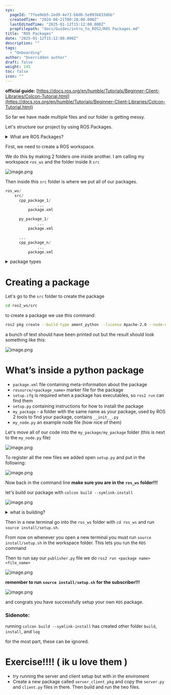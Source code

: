 ```yaml
---
sys:
  pageId: "7fea9eb5-2ed9-4e73-b6d6-5e093b833dbb"
  createdTime: "2024-08-21T00:28:00.000Z"
  lastEditedTime: "2025-01-12T15:12:00.000Z"
  propFilepath: "docs/Guides/intro_to_ROS2/ROS Packages.md"
title: "ROS Packages"
date: "2025-01-12T15:12:00.000Z"
description: ""
tags:
  - "Onboarding"
author: "Overridden author"
draft: false
weight: 145
toc: false
icon: ""
---
```


**official guide:** [https://docs.ros.org/en/humble/Tutorials/Beginner-Client-Libraries/Colcon-Tutorial.html](https://docs.ros.org/en/humble/Tutorials/Beginner-Client-Libraries/Colcon-Tutorial.html)

So far we have made multiple files and our folder is getting messy.

Let's structure our project by using ROS Packages.

<details>

<summary>What are ROS Packages?</summary>

ROS Packages are, as the name implies, packages of code that are highly sharable between ROS developers.

They consist of a folder, `package.xml` file, and source code

```python
      cpp_package_1/
		      ... imagine much code files here ..
          package.xml
```

</details>

First, we need to create a ROS workspace.

We do this by making 2 folders one inside another. I am calling my workspace `ros_ws` and the folder inside it `src`

![image.png](https://prod-files-secure.s3.us-west-2.amazonaws.com/d518164a-d88e-44d1-a4ee-3adb3bd8bce0/70706947-fd18-4537-a67b-e12946812d31/image.png?X-Amz-Algorithm=AWS4-HMAC-SHA256&X-Amz-Content-Sha256=UNSIGNED-PAYLOAD&X-Amz-Credential=ASIAZI2LB466TVOFQPZ6%2F20250326%2Fus-west-2%2Fs3%2Faws4_request&X-Amz-Date=20250326T061155Z&X-Amz-Expires=3600&X-Amz-Security-Token=IQoJb3JpZ2luX2VjEL7%2F%2F%2F%2F%2F%2F%2F%2F%2F%2FwEaCXVzLXdlc3QtMiJIMEYCIQD3DddCkjgO90Il5MD4m%2Bg5jB17FZsYgcYNsCdCiU%2F3iwIhANjy%2Bx70fs9cSvvPFGEF6AeP71Jf8nYNnIcJE5AU7Rz0Kv8DCCcQABoMNjM3NDIzMTgzODA1IgwhXhz%2BEFlrICGwVPEq3AO8KEF7%2Fld7peNfgDqs%2F%2FcQyPZSsyz%2FCBUG9cmd%2BF9omPaBjAQAcQKznocI6ZdA9IDWNGmaa2pBMIVqqyr%2FEOgsrNyZz1ibN3eGlbFtflZaSp1lUm2ptNv%2FaG7%2BKOttipMf%2FTthoumKitKvVatljSqrZWHB1ETRuAvxFLbekxtFqydsz045Iaxq5vVpJfRavoX9AuE9cxCapG3jPiDgqQag61b3d7Et1BsTcuebypz7FFvLfpg3K0b%2BfYuzxyftsEkPUoaGg60bhPD%2BhOs0RXreosIrBTYOMKKNXHEEXczBh2FZEuSUg7QZzRRgRMOMLDV0pcfqEvN0vQRicWq8mehG0q5RgsYjXH3rmA0jvmTzNlF9ULtomt7PuT5VFQna2wkz%2Fut4wCK6FwI%2Be3Qc4Sqjmm%2BPZZ8mNUUqjOg5JRwNp34izw99XCiou5mY0WLAcR6zmB8kTUT3cAOuB98mVmhGWCliCaoVvurDMBsCvneSW6c9a%2BnS9rE6cyQ7ILvtIt98%2BNmTF1jYyHwuudPXWXMfnE46%2FNpgIALPGJJX5kYelD9F6%2F99%2FL1tHyV%2BZI1W4Nq0jVyU0%2FEitx7O1VcDxdP9ooALUpn%2FB7z%2F%2FYBLhHjN8aJP0DCnmfaOV%2FAoCjCTrI6%2FBjqkAQV5kBymOA2WfWbHO5vCB%2F2OKfkBnSCl4U9MpAiRNKdOgWfFp7tJ3r1ESl4IFN9Kk1kXAccB0MMo6zT16p8UvAVcyLx1fPQ2IWmIhW6GzLvNRPTTTbC9cEGv%2FDX9gbzDXjWg7HWCz%2B24P%2F43Smsuk9JmUMsZL6kt3Zx%2B7PXn%2FKX39k86iWPS9dod9RP0Ehs1z%2BTrJcE5PVLHMsu4z%2Fa%2F9%2FlFtwGt&X-Amz-Signature=04a8c3366f88f9d8f73373e205b55dbc400ff58c7d551d50f4c8772c4ed53580&X-Amz-SignedHeaders=host&x-id=GetObject)

Then inside this `src` folder is where we put all of our packages.

```python
ros_ws/
    src/
      cpp_package_1/
		      ...
          package.xml

      py_package_1/
		      ...
          package.xml

      ...
      cpp_package_n/
		      ...
          package.xml

```

<details>

<summary>package types</summary>

packages can be either `C++` or python.

the intern file structure is different for each but for this guide we will stick to creating python packages

</details>

# Creating a package

Let's go to the `src` folder to create the package

```bash
cd ros2_ws/src
```

to create a package we use this command:

```bash
ros2 pkg create --build-type ament_python --license Apache-2.0 --node-name my_node my_package
```

a bunch of text should have been printed out but the result should look something like this:

![image.png](https://prod-files-secure.s3.us-west-2.amazonaws.com/d518164a-d88e-44d1-a4ee-3adb3bd8bce0/e6cf1e3f-8512-4a3e-b131-079f800bf3e8/image.png?X-Amz-Algorithm=AWS4-HMAC-SHA256&X-Amz-Content-Sha256=UNSIGNED-PAYLOAD&X-Amz-Credential=ASIAZI2LB466TVOFQPZ6%2F20250326%2Fus-west-2%2Fs3%2Faws4_request&X-Amz-Date=20250326T061155Z&X-Amz-Expires=3600&X-Amz-Security-Token=IQoJb3JpZ2luX2VjEL7%2F%2F%2F%2F%2F%2F%2F%2F%2F%2FwEaCXVzLXdlc3QtMiJIMEYCIQD3DddCkjgO90Il5MD4m%2Bg5jB17FZsYgcYNsCdCiU%2F3iwIhANjy%2Bx70fs9cSvvPFGEF6AeP71Jf8nYNnIcJE5AU7Rz0Kv8DCCcQABoMNjM3NDIzMTgzODA1IgwhXhz%2BEFlrICGwVPEq3AO8KEF7%2Fld7peNfgDqs%2F%2FcQyPZSsyz%2FCBUG9cmd%2BF9omPaBjAQAcQKznocI6ZdA9IDWNGmaa2pBMIVqqyr%2FEOgsrNyZz1ibN3eGlbFtflZaSp1lUm2ptNv%2FaG7%2BKOttipMf%2FTthoumKitKvVatljSqrZWHB1ETRuAvxFLbekxtFqydsz045Iaxq5vVpJfRavoX9AuE9cxCapG3jPiDgqQag61b3d7Et1BsTcuebypz7FFvLfpg3K0b%2BfYuzxyftsEkPUoaGg60bhPD%2BhOs0RXreosIrBTYOMKKNXHEEXczBh2FZEuSUg7QZzRRgRMOMLDV0pcfqEvN0vQRicWq8mehG0q5RgsYjXH3rmA0jvmTzNlF9ULtomt7PuT5VFQna2wkz%2Fut4wCK6FwI%2Be3Qc4Sqjmm%2BPZZ8mNUUqjOg5JRwNp34izw99XCiou5mY0WLAcR6zmB8kTUT3cAOuB98mVmhGWCliCaoVvurDMBsCvneSW6c9a%2BnS9rE6cyQ7ILvtIt98%2BNmTF1jYyHwuudPXWXMfnE46%2FNpgIALPGJJX5kYelD9F6%2F99%2FL1tHyV%2BZI1W4Nq0jVyU0%2FEitx7O1VcDxdP9ooALUpn%2FB7z%2F%2FYBLhHjN8aJP0DCnmfaOV%2FAoCjCTrI6%2FBjqkAQV5kBymOA2WfWbHO5vCB%2F2OKfkBnSCl4U9MpAiRNKdOgWfFp7tJ3r1ESl4IFN9Kk1kXAccB0MMo6zT16p8UvAVcyLx1fPQ2IWmIhW6GzLvNRPTTTbC9cEGv%2FDX9gbzDXjWg7HWCz%2B24P%2F43Smsuk9JmUMsZL6kt3Zx%2B7PXn%2FKX39k86iWPS9dod9RP0Ehs1z%2BTrJcE5PVLHMsu4z%2Fa%2F9%2FlFtwGt&X-Amz-Signature=ea74ebdf4d7746b546f3974406ce1a689cf25287a287401a6f775d9b81563bb5&X-Amz-SignedHeaders=host&x-id=GetObject)

# What’s inside a python package

- `package.xml` file containing meta-information about the package
- `resource/<package_name>` marker file for the package
- `setup.cfg` is required when a package has executables, so `ros2 run` can find them
- `setup.py` containing instructions for how to install the package
- `my_package` - a folder with the same name as your package, used by ROS 2 tools to find your package, contains `__init__.py`
- `my_node.py` an example node file (how nice of them)

Let's move all of our code into the `my_package/my_package` folder (this is next to the `my_node.py` file)

![image.png](https://prod-files-secure.s3.us-west-2.amazonaws.com/d518164a-d88e-44d1-a4ee-3adb3bd8bce0/9ce58f11-0da9-4d3e-b86d-506a9685d378/image.png?X-Amz-Algorithm=AWS4-HMAC-SHA256&X-Amz-Content-Sha256=UNSIGNED-PAYLOAD&X-Amz-Credential=ASIAZI2LB466TVOFQPZ6%2F20250326%2Fus-west-2%2Fs3%2Faws4_request&X-Amz-Date=20250326T061155Z&X-Amz-Expires=3600&X-Amz-Security-Token=IQoJb3JpZ2luX2VjEL7%2F%2F%2F%2F%2F%2F%2F%2F%2F%2FwEaCXVzLXdlc3QtMiJIMEYCIQD3DddCkjgO90Il5MD4m%2Bg5jB17FZsYgcYNsCdCiU%2F3iwIhANjy%2Bx70fs9cSvvPFGEF6AeP71Jf8nYNnIcJE5AU7Rz0Kv8DCCcQABoMNjM3NDIzMTgzODA1IgwhXhz%2BEFlrICGwVPEq3AO8KEF7%2Fld7peNfgDqs%2F%2FcQyPZSsyz%2FCBUG9cmd%2BF9omPaBjAQAcQKznocI6ZdA9IDWNGmaa2pBMIVqqyr%2FEOgsrNyZz1ibN3eGlbFtflZaSp1lUm2ptNv%2FaG7%2BKOttipMf%2FTthoumKitKvVatljSqrZWHB1ETRuAvxFLbekxtFqydsz045Iaxq5vVpJfRavoX9AuE9cxCapG3jPiDgqQag61b3d7Et1BsTcuebypz7FFvLfpg3K0b%2BfYuzxyftsEkPUoaGg60bhPD%2BhOs0RXreosIrBTYOMKKNXHEEXczBh2FZEuSUg7QZzRRgRMOMLDV0pcfqEvN0vQRicWq8mehG0q5RgsYjXH3rmA0jvmTzNlF9ULtomt7PuT5VFQna2wkz%2Fut4wCK6FwI%2Be3Qc4Sqjmm%2BPZZ8mNUUqjOg5JRwNp34izw99XCiou5mY0WLAcR6zmB8kTUT3cAOuB98mVmhGWCliCaoVvurDMBsCvneSW6c9a%2BnS9rE6cyQ7ILvtIt98%2BNmTF1jYyHwuudPXWXMfnE46%2FNpgIALPGJJX5kYelD9F6%2F99%2FL1tHyV%2BZI1W4Nq0jVyU0%2FEitx7O1VcDxdP9ooALUpn%2FB7z%2F%2FYBLhHjN8aJP0DCnmfaOV%2FAoCjCTrI6%2FBjqkAQV5kBymOA2WfWbHO5vCB%2F2OKfkBnSCl4U9MpAiRNKdOgWfFp7tJ3r1ESl4IFN9Kk1kXAccB0MMo6zT16p8UvAVcyLx1fPQ2IWmIhW6GzLvNRPTTTbC9cEGv%2FDX9gbzDXjWg7HWCz%2B24P%2F43Smsuk9JmUMsZL6kt3Zx%2B7PXn%2FKX39k86iWPS9dod9RP0Ehs1z%2BTrJcE5PVLHMsu4z%2Fa%2F9%2FlFtwGt&X-Amz-Signature=e9e66b73b467610e6f24ad6538f13da711d43db20352dc06174f71707ca93e79&X-Amz-SignedHeaders=host&x-id=GetObject)

To register all the new files we added open `setup.py` and put in the following:

![image.png](https://prod-files-secure.s3.us-west-2.amazonaws.com/d518164a-d88e-44d1-a4ee-3adb3bd8bce0/1cd7c262-4cae-4496-9d75-c178537d24a2/image.png?X-Amz-Algorithm=AWS4-HMAC-SHA256&X-Amz-Content-Sha256=UNSIGNED-PAYLOAD&X-Amz-Credential=ASIAZI2LB466TVOFQPZ6%2F20250326%2Fus-west-2%2Fs3%2Faws4_request&X-Amz-Date=20250326T061155Z&X-Amz-Expires=3600&X-Amz-Security-Token=IQoJb3JpZ2luX2VjEL7%2F%2F%2F%2F%2F%2F%2F%2F%2F%2FwEaCXVzLXdlc3QtMiJIMEYCIQD3DddCkjgO90Il5MD4m%2Bg5jB17FZsYgcYNsCdCiU%2F3iwIhANjy%2Bx70fs9cSvvPFGEF6AeP71Jf8nYNnIcJE5AU7Rz0Kv8DCCcQABoMNjM3NDIzMTgzODA1IgwhXhz%2BEFlrICGwVPEq3AO8KEF7%2Fld7peNfgDqs%2F%2FcQyPZSsyz%2FCBUG9cmd%2BF9omPaBjAQAcQKznocI6ZdA9IDWNGmaa2pBMIVqqyr%2FEOgsrNyZz1ibN3eGlbFtflZaSp1lUm2ptNv%2FaG7%2BKOttipMf%2FTthoumKitKvVatljSqrZWHB1ETRuAvxFLbekxtFqydsz045Iaxq5vVpJfRavoX9AuE9cxCapG3jPiDgqQag61b3d7Et1BsTcuebypz7FFvLfpg3K0b%2BfYuzxyftsEkPUoaGg60bhPD%2BhOs0RXreosIrBTYOMKKNXHEEXczBh2FZEuSUg7QZzRRgRMOMLDV0pcfqEvN0vQRicWq8mehG0q5RgsYjXH3rmA0jvmTzNlF9ULtomt7PuT5VFQna2wkz%2Fut4wCK6FwI%2Be3Qc4Sqjmm%2BPZZ8mNUUqjOg5JRwNp34izw99XCiou5mY0WLAcR6zmB8kTUT3cAOuB98mVmhGWCliCaoVvurDMBsCvneSW6c9a%2BnS9rE6cyQ7ILvtIt98%2BNmTF1jYyHwuudPXWXMfnE46%2FNpgIALPGJJX5kYelD9F6%2F99%2FL1tHyV%2BZI1W4Nq0jVyU0%2FEitx7O1VcDxdP9ooALUpn%2FB7z%2F%2FYBLhHjN8aJP0DCnmfaOV%2FAoCjCTrI6%2FBjqkAQV5kBymOA2WfWbHO5vCB%2F2OKfkBnSCl4U9MpAiRNKdOgWfFp7tJ3r1ESl4IFN9Kk1kXAccB0MMo6zT16p8UvAVcyLx1fPQ2IWmIhW6GzLvNRPTTTbC9cEGv%2FDX9gbzDXjWg7HWCz%2B24P%2F43Smsuk9JmUMsZL6kt3Zx%2B7PXn%2FKX39k86iWPS9dod9RP0Ehs1z%2BTrJcE5PVLHMsu4z%2Fa%2F9%2FlFtwGt&X-Amz-Signature=abb56fef65b85fee2320951a3fe6e7bbc339ad68a4b8c9936687bdc1b579b6ff&X-Amz-SignedHeaders=host&x-id=GetObject)

Now back in the command line **make sure you are in the** **`ros_ws`** **folder!!!**

let's build our package with `colcon build --symlink-install`

![image.png](https://prod-files-secure.s3.us-west-2.amazonaws.com/d518164a-d88e-44d1-a4ee-3adb3bd8bce0/2f2a0d27-b173-48fd-b189-5f5c0ce65619/image.png?X-Amz-Algorithm=AWS4-HMAC-SHA256&X-Amz-Content-Sha256=UNSIGNED-PAYLOAD&X-Amz-Credential=ASIAZI2LB466TVOFQPZ6%2F20250326%2Fus-west-2%2Fs3%2Faws4_request&X-Amz-Date=20250326T061155Z&X-Amz-Expires=3600&X-Amz-Security-Token=IQoJb3JpZ2luX2VjEL7%2F%2F%2F%2F%2F%2F%2F%2F%2F%2FwEaCXVzLXdlc3QtMiJIMEYCIQD3DddCkjgO90Il5MD4m%2Bg5jB17FZsYgcYNsCdCiU%2F3iwIhANjy%2Bx70fs9cSvvPFGEF6AeP71Jf8nYNnIcJE5AU7Rz0Kv8DCCcQABoMNjM3NDIzMTgzODA1IgwhXhz%2BEFlrICGwVPEq3AO8KEF7%2Fld7peNfgDqs%2F%2FcQyPZSsyz%2FCBUG9cmd%2BF9omPaBjAQAcQKznocI6ZdA9IDWNGmaa2pBMIVqqyr%2FEOgsrNyZz1ibN3eGlbFtflZaSp1lUm2ptNv%2FaG7%2BKOttipMf%2FTthoumKitKvVatljSqrZWHB1ETRuAvxFLbekxtFqydsz045Iaxq5vVpJfRavoX9AuE9cxCapG3jPiDgqQag61b3d7Et1BsTcuebypz7FFvLfpg3K0b%2BfYuzxyftsEkPUoaGg60bhPD%2BhOs0RXreosIrBTYOMKKNXHEEXczBh2FZEuSUg7QZzRRgRMOMLDV0pcfqEvN0vQRicWq8mehG0q5RgsYjXH3rmA0jvmTzNlF9ULtomt7PuT5VFQna2wkz%2Fut4wCK6FwI%2Be3Qc4Sqjmm%2BPZZ8mNUUqjOg5JRwNp34izw99XCiou5mY0WLAcR6zmB8kTUT3cAOuB98mVmhGWCliCaoVvurDMBsCvneSW6c9a%2BnS9rE6cyQ7ILvtIt98%2BNmTF1jYyHwuudPXWXMfnE46%2FNpgIALPGJJX5kYelD9F6%2F99%2FL1tHyV%2BZI1W4Nq0jVyU0%2FEitx7O1VcDxdP9ooALUpn%2FB7z%2F%2FYBLhHjN8aJP0DCnmfaOV%2FAoCjCTrI6%2FBjqkAQV5kBymOA2WfWbHO5vCB%2F2OKfkBnSCl4U9MpAiRNKdOgWfFp7tJ3r1ESl4IFN9Kk1kXAccB0MMo6zT16p8UvAVcyLx1fPQ2IWmIhW6GzLvNRPTTTbC9cEGv%2FDX9gbzDXjWg7HWCz%2B24P%2F43Smsuk9JmUMsZL6kt3Zx%2B7PXn%2FKX39k86iWPS9dod9RP0Ehs1z%2BTrJcE5PVLHMsu4z%2Fa%2F9%2FlFtwGt&X-Amz-Signature=cdfb14790f0ca490c7fb94ecda71f98e8e563f8a315bec6266037bcd2c0cfed6&X-Amz-SignedHeaders=host&x-id=GetObject)

<details>

<summary>what is building?</summary>

if you are a CS major at Rose-Hulman you will learn the answer to this in CSSE132

but TLDR; is it combines all the code files into one program that can be run easily 

</details>

Then in a new terminal go into the `ros_ws` folder with `cd ros_ws` and run `source install/setup.sh`. 

From now on whenever you open a new terminal you must run `source install/setup.sh` in the workspace folder. This lets you run the `ROS` command

Then to run say our `publisher.py` file we do `ros2 run <package name> <file_name>`

![image.png](https://prod-files-secure.s3.us-west-2.amazonaws.com/d518164a-d88e-44d1-a4ee-3adb3bd8bce0/4f4b1219-3a44-4632-aa0a-ce3471699f59/image.png?X-Amz-Algorithm=AWS4-HMAC-SHA256&X-Amz-Content-Sha256=UNSIGNED-PAYLOAD&X-Amz-Credential=ASIAZI2LB466TVOFQPZ6%2F20250326%2Fus-west-2%2Fs3%2Faws4_request&X-Amz-Date=20250326T061155Z&X-Amz-Expires=3600&X-Amz-Security-Token=IQoJb3JpZ2luX2VjEL7%2F%2F%2F%2F%2F%2F%2F%2F%2F%2FwEaCXVzLXdlc3QtMiJIMEYCIQD3DddCkjgO90Il5MD4m%2Bg5jB17FZsYgcYNsCdCiU%2F3iwIhANjy%2Bx70fs9cSvvPFGEF6AeP71Jf8nYNnIcJE5AU7Rz0Kv8DCCcQABoMNjM3NDIzMTgzODA1IgwhXhz%2BEFlrICGwVPEq3AO8KEF7%2Fld7peNfgDqs%2F%2FcQyPZSsyz%2FCBUG9cmd%2BF9omPaBjAQAcQKznocI6ZdA9IDWNGmaa2pBMIVqqyr%2FEOgsrNyZz1ibN3eGlbFtflZaSp1lUm2ptNv%2FaG7%2BKOttipMf%2FTthoumKitKvVatljSqrZWHB1ETRuAvxFLbekxtFqydsz045Iaxq5vVpJfRavoX9AuE9cxCapG3jPiDgqQag61b3d7Et1BsTcuebypz7FFvLfpg3K0b%2BfYuzxyftsEkPUoaGg60bhPD%2BhOs0RXreosIrBTYOMKKNXHEEXczBh2FZEuSUg7QZzRRgRMOMLDV0pcfqEvN0vQRicWq8mehG0q5RgsYjXH3rmA0jvmTzNlF9ULtomt7PuT5VFQna2wkz%2Fut4wCK6FwI%2Be3Qc4Sqjmm%2BPZZ8mNUUqjOg5JRwNp34izw99XCiou5mY0WLAcR6zmB8kTUT3cAOuB98mVmhGWCliCaoVvurDMBsCvneSW6c9a%2BnS9rE6cyQ7ILvtIt98%2BNmTF1jYyHwuudPXWXMfnE46%2FNpgIALPGJJX5kYelD9F6%2F99%2FL1tHyV%2BZI1W4Nq0jVyU0%2FEitx7O1VcDxdP9ooALUpn%2FB7z%2F%2FYBLhHjN8aJP0DCnmfaOV%2FAoCjCTrI6%2FBjqkAQV5kBymOA2WfWbHO5vCB%2F2OKfkBnSCl4U9MpAiRNKdOgWfFp7tJ3r1ESl4IFN9Kk1kXAccB0MMo6zT16p8UvAVcyLx1fPQ2IWmIhW6GzLvNRPTTTbC9cEGv%2FDX9gbzDXjWg7HWCz%2B24P%2F43Smsuk9JmUMsZL6kt3Zx%2B7PXn%2FKX39k86iWPS9dod9RP0Ehs1z%2BTrJcE5PVLHMsu4z%2Fa%2F9%2FlFtwGt&X-Amz-Signature=b7653ceb0e89c7a87a6726434fef6b829c77e194fa64da4ec1fb2ba2827c5149&X-Amz-SignedHeaders=host&x-id=GetObject)

**remember to run** **`source install/setup.sh`** **for the subscriber!!!**

![image.png](https://prod-files-secure.s3.us-west-2.amazonaws.com/d518164a-d88e-44d1-a4ee-3adb3bd8bce0/02121119-dad4-49ec-8356-c956108b4243/image.png?X-Amz-Algorithm=AWS4-HMAC-SHA256&X-Amz-Content-Sha256=UNSIGNED-PAYLOAD&X-Amz-Credential=ASIAZI2LB466TVOFQPZ6%2F20250326%2Fus-west-2%2Fs3%2Faws4_request&X-Amz-Date=20250326T061155Z&X-Amz-Expires=3600&X-Amz-Security-Token=IQoJb3JpZ2luX2VjEL7%2F%2F%2F%2F%2F%2F%2F%2F%2F%2FwEaCXVzLXdlc3QtMiJIMEYCIQD3DddCkjgO90Il5MD4m%2Bg5jB17FZsYgcYNsCdCiU%2F3iwIhANjy%2Bx70fs9cSvvPFGEF6AeP71Jf8nYNnIcJE5AU7Rz0Kv8DCCcQABoMNjM3NDIzMTgzODA1IgwhXhz%2BEFlrICGwVPEq3AO8KEF7%2Fld7peNfgDqs%2F%2FcQyPZSsyz%2FCBUG9cmd%2BF9omPaBjAQAcQKznocI6ZdA9IDWNGmaa2pBMIVqqyr%2FEOgsrNyZz1ibN3eGlbFtflZaSp1lUm2ptNv%2FaG7%2BKOttipMf%2FTthoumKitKvVatljSqrZWHB1ETRuAvxFLbekxtFqydsz045Iaxq5vVpJfRavoX9AuE9cxCapG3jPiDgqQag61b3d7Et1BsTcuebypz7FFvLfpg3K0b%2BfYuzxyftsEkPUoaGg60bhPD%2BhOs0RXreosIrBTYOMKKNXHEEXczBh2FZEuSUg7QZzRRgRMOMLDV0pcfqEvN0vQRicWq8mehG0q5RgsYjXH3rmA0jvmTzNlF9ULtomt7PuT5VFQna2wkz%2Fut4wCK6FwI%2Be3Qc4Sqjmm%2BPZZ8mNUUqjOg5JRwNp34izw99XCiou5mY0WLAcR6zmB8kTUT3cAOuB98mVmhGWCliCaoVvurDMBsCvneSW6c9a%2BnS9rE6cyQ7ILvtIt98%2BNmTF1jYyHwuudPXWXMfnE46%2FNpgIALPGJJX5kYelD9F6%2F99%2FL1tHyV%2BZI1W4Nq0jVyU0%2FEitx7O1VcDxdP9ooALUpn%2FB7z%2F%2FYBLhHjN8aJP0DCnmfaOV%2FAoCjCTrI6%2FBjqkAQV5kBymOA2WfWbHO5vCB%2F2OKfkBnSCl4U9MpAiRNKdOgWfFp7tJ3r1ESl4IFN9Kk1kXAccB0MMo6zT16p8UvAVcyLx1fPQ2IWmIhW6GzLvNRPTTTbC9cEGv%2FDX9gbzDXjWg7HWCz%2B24P%2F43Smsuk9JmUMsZL6kt3Zx%2B7PXn%2FKX39k86iWPS9dod9RP0Ehs1z%2BTrJcE5PVLHMsu4z%2Fa%2F9%2FlFtwGt&X-Amz-Signature=1963a43d6ffc2dad1be6bf9e2781ec737ca3f0e66f1dd79ad40dce5db3e7b7c3&X-Amz-SignedHeaders=host&x-id=GetObject)

and congrats you have successfully setup your own `ROS` package.

### Sidenote:

running `colcon build --symlink-install` has created other folder `build`, `install`, and `log`

for the most part, these can be ignored.

# Exercise!!!! ( ik u love them )

- try running the server and client setup but with in the enviroment
- Create a new package called `server_client_pkg` and copy the `server.py` and `client.py` files in there. Then build and run the two files.
